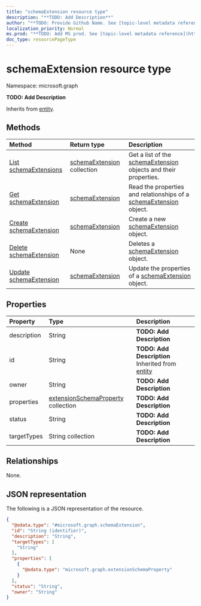 ```yaml
---
title: "schemaExtension resource type"
description: "**TODO: Add Description**"
author: "**TODO: Provide Github Name. See [topic-level metadata reference](https://msgo.azurewebsites.net/add/document/guidelines/metadata.html#topic-level-metadata)**"
localization_priority: Normal
ms.prod: "**TODO: Add MS prod. See [topic-level metadata reference](https://msgo.azurewebsites.net/add/document/guidelines/metadata.html#topic-level-metadata)**"
doc_type: resourcePageType
---
```


# schemaExtension resource type


Namespace: microsoft.graph

**TODO: Add Description**


Inherits from [entity](../resources/entity.md).

## Methods
|Method|Return type|Description|
|:---|:---|:---|
|[List schemaExtensions](../api/schemaextension-list.md)|[schemaExtension](../resources/schemaextension.md) collection|Get a list of the [schemaExtension](../resources/schemaextension.md) objects and their properties.|
|[Get schemaExtension](../api/schemaextension-get.md)|[schemaExtension](../resources/schemaextension.md)|Read the properties and relationships of a [schemaExtension](../resources/schemaextension.md) object.|
|[Create schemaExtension](../api/schemaextension-post-schemaextensions.md)|[schemaExtension](../resources/schemaextension.md)|Create a new [schemaExtension](../resources/schemaextension.md) object.|
|[Delete schemaExtension](../api/schemaextension-delete.md)|None|Deletes a [schemaExtension](../resources/schemaextension.md) object.|
|[Update schemaExtension](../api/schemaextension-update.md)|[schemaExtension](../resources/schemaextension.md)|Update the properties of a [schemaExtension](../resources/schemaextension.md) object.|

## Properties
|Property|Type|Description|
|:---|:---|:---|
|description|String|**TODO: Add Description**|
|id|String|**TODO: Add Description** Inherited from [entity](../resources/entity.md)|
|owner|String|**TODO: Add Description**|
|properties|[extensionSchemaProperty](../resources/extensionschemaproperty.md) collection|**TODO: Add Description**|
|status|String|**TODO: Add Description**|
|targetTypes|String collection|**TODO: Add Description**|

## Relationships
None.

## JSON representation
The following is a JSON representation of the resource.
<!-- {
  "blockType": "resource",
  "keyProperty": "id",
  "@odata.type": "microsoft.graph.schemaExtension",
  "baseType": "microsoft.graph.entity",
  "openType": false
}
-->
``` json
{
  "@odata.type": "#microsoft.graph.schemaExtension",
  "id": "String (identifier)",
  "description": "String",
  "targetTypes": [
    "String"
  ],
  "properties": [
    {
      "@odata.type": "microsoft.graph.extensionSchemaProperty"
    }
  ],
  "status": "String",
  "owner": "String"
}
```

